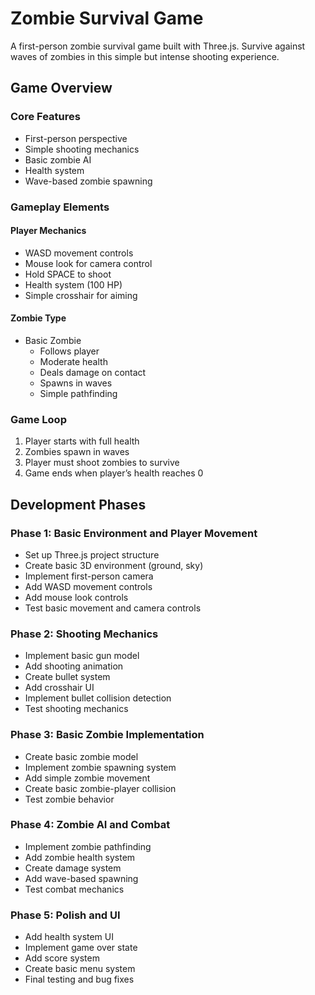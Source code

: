 # Zombie Survival Game

A first-person zombie survival game built with Three.js. Survive against waves of zombies in this simple but intense shooting experience.

## Game Overview

### Core Features
- First-person perspective
- Simple shooting mechanics
- Basic zombie AI
- Health system
- Wave-based zombie spawning

### Gameplay Elements

#### Player Mechanics
- WASD movement controls
- Mouse look for camera control
- Hold SPACE to shoot
- Health system (100 HP)
- Simple crosshair for aiming

#### Zombie Type
- Basic Zombie
  - Follows player
  - Moderate health
  - Deals damage on contact
  - Spawns in waves
  - Simple pathfinding

### Game Loop
1. Player starts with full health
2. Zombies spawn in waves
3. Player must shoot zombies to survive
4. Game ends when player’s health reaches 0

## Development Phases

### Phase 1: Basic Environment and Player Movement
- Set up Three.js project structure
- Create basic 3D environment (ground, sky)
- Implement first-person camera
- Add WASD movement controls
- Add mouse look controls
- Test basic movement and camera controls

### Phase 2: Shooting Mechanics
- Implement basic gun model
- Add shooting animation
- Create bullet system
- Add crosshair UI
- Implement bullet collision detection
- Test shooting mechanics

### Phase 3: Basic Zombie Implementation
- Create basic zombie model
- Implement zombie spawning system
- Add simple zombie movement
- Create basic zombie-player collision
- Test zombie behavior

### Phase 4: Zombie AI and Combat
- Implement zombie pathfinding
- Add zombie health system
- Create damage system
- Add wave-based spawning
- Test combat mechanics

### Phase 5: Polish and UI
- Add health system UI
- Implement game over state
- Add score system
- Create basic menu system
- Final testing and bug fixes